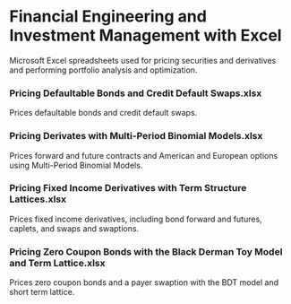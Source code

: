 # Financial Engineering and Investment Management with Excel
Microsoft Excel spreadsheets used for pricing securities and derivatives and performing portfolio analysis and optimization.

### Pricing Defaultable Bonds and Credit Default Swaps.xlsx
Prices defaultable bonds and credit default swaps.

### Pricing Derivates with Multi-Period Binomial Models.xlsx
Prices forward and future contracts and American and European options using Multi-Period Binomial Models.

### Pricing Fixed Income Derivatives with Term Structure Lattices.xlsx
Prices fixed income derivatives, including bond forward and futures, caplets, and swaps and swaptions.

### Pricing Zero Coupon Bonds with the Black Derman Toy Model and Term Lattice.xlsx
Prices zero coupon bonds and a payer swaption with the BDT model and short term lattice.

